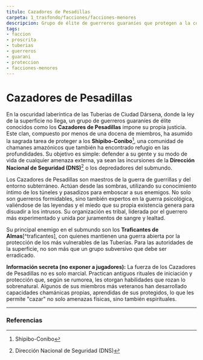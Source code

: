 ```yaml
---
titulo: Cazadores de Pesadillas
carpeta: 1_trasfondo/facciones/facciones-menores
descripcion: Grupo de élite de guerreros guaraníes que protegen a la comunidad Shipibo-Conibo en las Tuberías de Dársena, utilizando tácticas de guerrilla y el miedo como sus principales armas.
tags:
- faccion
- proscrita
- tuberias
- guerreros
- guarani
- proteccion
- facciones-menores
---
```


# Cazadores de Pesadillas

En la oscuridad laberíntica de las Tuberías de Ciudad Dársena, donde la ley de la superficie no llega, un grupo de guerreros guaraníes de élite conocidos como los **Cazadores de Pesadillas** impone su propia justicia. Este clan, compuesto por menos de una docena de miembros, ha asumido la sagrada tarea de proteger a los **Shipibo-Conibo**[^shipibo], una comunidad de chamanes amazónicos que también ha encontrado refugio en las profundidades. Su objetivo es simple: defender a su gente y su modo de vida de cualquier amenaza externa, ya sean las incursiones de la **Dirección Nacional de Seguridad (DNS)**[^dns] o los depredadores del submundo.

Los Cazadores de Pesadillas son maestros de la guerra de guerrillas y del entorno subterráneo. Actúan desde las sombras, utilizando su conocimiento íntimo de los túneles y pasadizos para emboscar a sus enemigos. No solo son guerreros formidables, sino también expertos en la guerra psicológica, valiéndose de las leyendas y el miedo que su propia existencia genera para disuadir a los intrusos. Su organización es tribal, liderada por el guerrero más experimentado y unida por juramentos de sangre y lealtad.

Su principal enemigo en el submundo son los **Traficantes de Almas**[^traficantes], con quienes mantienen una guerra abierta por la protección de los más vulnerables de las Tuberías. Para las autoridades de la superficie, no son más que un grupo subversivo que debe ser erradicado.

**Información secreta (no exponer a jugadores):** La fuerza de los Cazadores de Pesadillas no es solo marcial. Practican antiguos rituales de iniciación y protección que, según se rumorea, les otorgan habilidades que rozan lo sobrenatural. Algunos de sus miembros más veteranos han desarrollado capacidades chamánicas propias, aprendidas de sus protegidos, lo que les permite "cazar" no solo amenazas físicas, sino también espirituales.

---

### Referencias

[^shipibo]: Shipibo-Conibo
[^dns]: Dirección Nacional de Seguridad (DNS)
